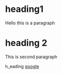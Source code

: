 # heading1
Hello this is a paragraph

# heading 2
This is second paragraph

 h_eading
[google](www.google.com)
